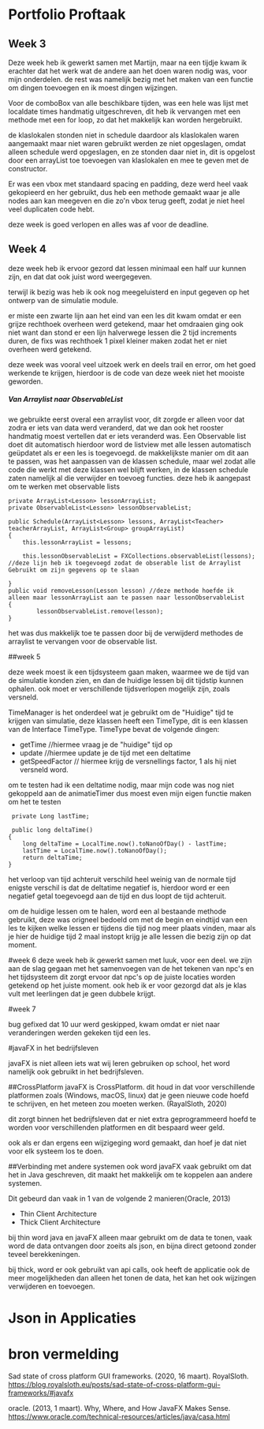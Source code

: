 # Portfolio Proftaak

## Week 3

Deze week heb ik gewerkt samen met Martijn, maar na een tijdje kwam ik erachter dat het werk wat de andere aan het doen waren nodig was, voor mijn onderdelen. de rest was namelijk bezig met het maken van een functie om dingen toevoegen en ik moest dingen wijzingen.

Voor de comboBox van alle beschikbare tijden, was een hele was lijst met localdate times handmatig uitgeschreven, dit heb ik vervangen met een methode met een for loop, zo dat het makkelijk kan worden hergebruikt.

de klaslokalen stonden niet in schedule daardoor als klaslokalen waren aangemaakt maar niet waren gebruikt werden ze niet opgeslagen, omdat alleen schedule werd opgeslagen, en ze stonden daar niet in, dit is opgelost door een arrayList toe toevoegen van klaslokalen en mee te geven met de constructor.

Er was een vbox met standaard spacing en padding, deze werd heel vaak gekopieerd en her gebruikt, dus heb een methode gemaakt waar je alle nodes aan kan meegeven en die zo'n vbox terug geeft, zodat je niet heel veel duplicaten code hebt.

deze week is goed verlopen en alles was af voor de deadline.
## Week 4

deze week heb ik ervoor gezord dat lessen minimaal een half uur kunnen zijn, en dat dat ook juist word weergegeven.

terwijl ik bezig was heb ik ook nog meegeluisterd en input gegeven op het ontwerp van de simulatie module.

er miste een zwarte lijn aan het eind van een les dit kwam omdat er een grijze rechthoek overheen werd getekend, maar het omdraaien ging ook niet want dan stond er een lijn halverwege lessen die 2 tijd increments duren, de fixs was rechthoek 1 pixel kleiner maken zodat het er niet overheen werd getekend.

deze week was vooral veel uitzoek werk en deels trail en error, om het goed werkende te krijgen, hierdoor is de code van deze week niet het mooiste geworden.

##### Van Arraylist naar ObservableList 
we gebruikte eerst overal een arraylist voor, dit zorgde er alleen voor dat zodra er iets van data werd veranderd, dat we dan ook het rooster handmatig moest vertellen dat er iets veranderd was. Een Observable list doet dit automatisch hierdoor word de listview met alle lessen automatisch geüpdatet als er een les is toegevoegd.
de makkelijkste manier om dit aan te passen, was het aanpassen van de klassen schedule, maar wel zodat alle code die werkt met deze klassen wel blijft werken, in de klassen schedule zaten namelijk al die verwijder en toevoeg functies. deze heb ik aangepast om te werken met observable lists

    private ArrayList<Lesson> lessonArrayList;
    private ObservableList<Lesson> lessonObservableList;
    
    public Schedule(ArrayList<Lesson> lessons, ArrayList<Teacher> teacherArrayList, ArrayList<Group> groupArrayList)
    {
        this.lessonArrayList = lessons;
       
        this.lessonObservableList = FXCollections.observableList(lessons); //deze lijn heb ik toegevoegd zodat de obserable list de Arraylist Gebruikt om zijn gegevens op te slaan
   
    }
    public void removeLesson(Lesson lesson) //deze methode hoefde ik alleen maar lessonArrayList aan te passen naar lessonObservableList
    {
            lessonObservableList.remove(lesson);  
    }
het was dus makkelijk toe te passen door bij de verwijderd methodes de arraylist te vervangen voor de observable list.

##week 5

deze week moest ik een tijdsysteem gaan maken, waarmee we de tijd van de simulatie konden zien, en dan de  huidige lessen bij dit tijdstip kunnen ophalen.
ook moet er verschillende tijdsverlopen mogelijk zijn, zoals versneld.



TimeManager is het onderdeel wat je gebruikt om de "Huidige" tijd te krijgen van simulatie, 
deze klassen heeft een TimeType, dit is een klassen van de Interface TimeType. TimeType bevat de volgende dingen:
* getTime //hiermee vraag je de "huidige" tijd op
* update  //hiermee update je de tijd met een deltatime
* getSpeedFactor // hiermee krijg de versnellings factor, 1 als hij niet versneld word.


om te testen had ik een deltatime nodig, maar mijn code was nog niet gekoppeld aan de animatieTimer dus moest even mijn eigen functie maken om het te testen
    
       
     private Long lastTime;
     
     public long deltaTime()
    {
        long deltaTime = LocalTime.now().toNanoOfDay() - lastTime;
        lastTime = LocalTime.now().toNanoOfDay();
        return deltaTime;
    }
      
het verloop van tijd achteruit verschild heel weinig van de normale tijd enigste verschil is dat de deltatime negatief is, hierdoor word er een negatief getal toegevoegd aan de tijd en dus loopt de tijd achteruit.

om de huidige lessen om te halen, word een al bestaande methode gebruikt, deze was origneel bedoeld om met de begin en eindtijd van een les te kijken welke lessen er tijdens die tijd nog meer plaats vinden, maar als je hier de huidige tijd 2 maal instopt krijg je alle lessen die bezig zijn op dat moment.

#week 6
deze week heb ik gewerkt samen met luuk, voor een deel. we zijn aan de slag gegaan met het samenvoegen van de het tekenen van npc's en het tijdsysteem
dit zorgt ervoor dat npc's op de juiste locaties worden getekend op het juiste moment.
ook heb ik er voor gezorgd dat als je klas vult met leerlingen dat je geen dubbele krijgt.


#week 7

bug gefixed dat 10 uur werd geskipped, kwam omdat er niet naar veranderingen werden gekeken tijd een les.

#javaFX in het bedrijfsleven


javaFX is niet alleen iets wat wij leren gebruiken op school, het word namelijk ook gebruikt in het bedrijfsleven. 

##CrossPlatform
javaFX is CrossPlatform.
dit houd in dat voor verschillende platformen zoals (Windows, macOS, linux) dat je geen nieuwe code hoefd te schrijven, en het meteen zou moeten werken. (RayalSloth, 2020)

dit zorgt binnen het bedrijfsleven dat er niet extra geprogrammeerd hoefd te worden voor verschillenden platformen en dit bespaard weer geld.

ook als er dan ergens een wijzigeging word gemaakt, dan hoef je dat niet voor elk systeem los te doen.

##Verbinding met andere systemen
ook word javaFX vaak gebruikt om dat het in Java geschreven, dit maakt het makkelijk om te koppelen aan andere systemen. 

Dit gebeurd dan vaak in 1 van de volgende 2 manieren(Oracle, 2013)
* Thin Client Architecture
* Thick Client Architecture


bij thin word java en javaFX alleen maar gebruikt om de data te tonen, vaak word de data ontvangen door zoeits als json, en bijna direct getoond zonder teveel berekkeningen.

bij thick, word er ook gebruikt van api calls, ook heeft de applicatie ook de meer mogelijkheden dan alleen het tonen de data, het kan het ook wijzingen verwijderen en toevoegen.






# Json in Applicaties





# bron vermelding
Sad state of cross platform GUI frameworks. (2020, 16 maart). RoyalSloth. https://blog.royalsloth.eu/posts/sad-state-of-cross-platform-gui-frameworks/#javafx

oracle. (2013, 1 maart). Why, Where, and How JavaFX Makes Sense. https://www.oracle.com/technical-resources/articles/java/casa.html